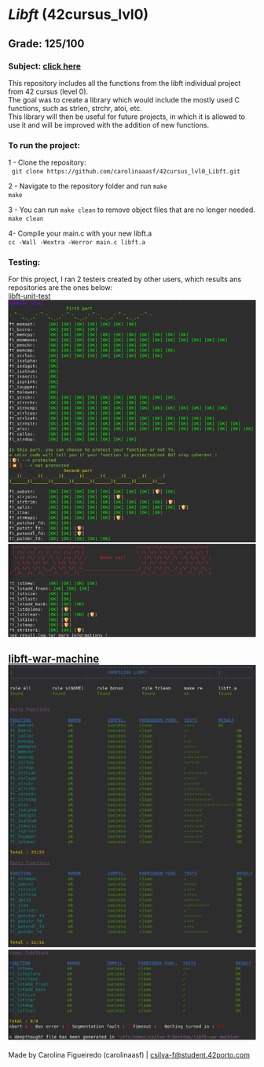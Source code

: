 # *Libft* (42cursus_lvl0)
## Grade: 125/100
### Subject: [click here](Extras/en.subject.pdf)

This repository includes all the functions from the libft individual project from 42 cursus (level 0).<br />
The goal was to create a library which would include the mostly used C functions, such as strlen, strchr, atoi, etc.<br />
This library will then be useful for future projects, in which it is allowed to use it and will be improved with the addition of new functions.<br />

### To run the project:
1 - Clone the repository:<br />
` git clone https://github.com/carolinaaasf/42cursus_lvl0_Libft.git`

2 - Navigate to the repository folder and run `make`<br />
`make`<br />

3 - You can run `make clean` to remove object files that are no longer needed.<br />
`make clean` <br />

4- Compile your main.c with your new libft.a <br />
`cc -Wall -Wextra -Werror main.c libft.a`

### Testing:
For this project, I ran 2 testers created by other users, which results ans repositories are the ones below:<br />
[libft-unit-test](https://github.com/alelievr/libft-unit-test) <br />
![Alt text](Extras/unit_test_mandatory.png "unit_test_mandatory") <br />
![Alt text](Extras/unit_test_bonus.png "unit_test_bonus") <br />

[libft-war-machine](https://github.com/0x050f/libft-war-machine) <br />
![Alt text](Extras/war_machine_mandatory.png "war_machine_mandatory") <br />
![Alt text](Extras/war_machine_bonus.png "war_machine_bonus") <br />
--------
Made by Carolina Figueiredo (carolinaasf) | csilva-f@student.42porto.com
